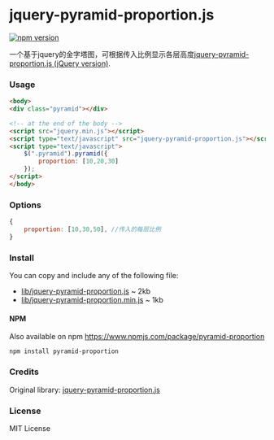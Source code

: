 # jquery-pyramid-proportion.js

[![npm version](https://badge.fury.io/js/pyramid-proportion.svg)](https://badge.fury.io/js/pyramid-proportion)

一个基于jquery的金字塔图，可根据传入比例显示各层高度[jquery-pyramid-proportion.js (jQuery version)](https://github.com/kwen8/jquery-pyramid-proportion.js).

### Usage

```html
<body>
<div class="pyramid"></div>

<!-- at the end of the body -->
<script src="jquery.min.js"></script>
<script type="text/javascript" src="jquery-pyramid-proportion.js"></script>
<script type="text/javascript">
    $(".pyramid").pyramid({
        proportion: [10,20,30]
    });
</script>
</body>
```

### Options
```js
{
    proportion: [10,30,50], //传入的每层比例
}
```

### Install
You can copy and include any of the following file:

* [lib/jquery-pyramid-proportion.js](https://raw.githubusercontent.com/kwen8/pyramid-proportion/master/lib/jquery-pyramid-proportion.js) ~ 2kb
* [lib/jquery-pyramid-proportion.min.js](https://raw.githubusercontent.com/kwen8/pyramid-proportion/master/lib/jquery-pyramid-proportion.min.js) ~ 1kb

#### NPM

Also available on npm https://www.npmjs.com/package/pyramid-proportion

```
npm install pyramid-proportion
```

### Credits

Original library: [jquery-pyramid-proportion.js](https://github.com/kwen8/pyramid-proportion)

### License

MIT License
